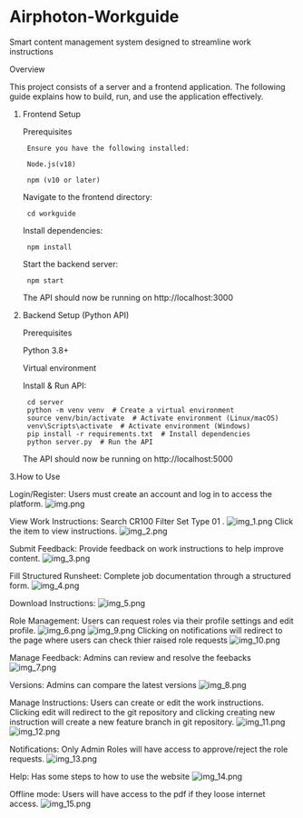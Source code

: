 # Airphoton-Workguide
Smart content management system designed to streamline work instructions

Overview

This project consists of a server and a frontend application. The following guide explains how to build, run, and use the application effectively.

1. Frontend Setup

    Prerequisites
    
        Ensure you have the following installed:
        
        Node.js(v18)
        
        npm (v10 or later)
    
    Navigate to the frontend directory:

        cd workguide

   Install dependencies:
        
        npm install

   Start the backend server:

        npm start
   The API should now be running on http://localhost:3000



2. Backend Setup (Python API)

    Prerequisites
    
    Python 3.8+
    
    Virtual environment

   Install & Run API:

        cd server
        python -m venv venv  # Create a virtual environment
        source venv/bin/activate  # Activate environment (Linux/macOS)
        venv\Scripts\activate  # Activate environment (Windows)
        pip install -r requirements.txt  # Install dependencies
        python server.py  # Run the API
   
   The API should now be running on http://localhost:5000

3.How to Use

Login/Register: Users must create an account and log in to access the platform.
![img.png](img.png)

View Work Instructions: Search CR100 Filter Set Type 01 .
![img_1.png](img_1.png)
Click the item to view instructions.
![img_2.png](img_2.png)

Submit Feedback: Provide feedback on work instructions to help improve content.
![img_3.png](img_3.png)

Fill Structured Runsheet: Complete job documentation through a structured form.
![img_4.png](img_4.png)

Download Instructions:
![img_5.png](img_5.png)

Role Management: Users can request roles via their profile settings and edit profile.
![img_6.png](img_6.png)
![img_9.png](img_9.png)
Clicking on notifications will redirect to the page where users can check thier raised role requests
![img_10.png](img_10.png)

Manage Feedback: Admins can review and resolve the feebacks
![img_7.png](img_7.png)

Versions: Admins can compare the latest versions
![img_8.png](img_8.png)

Manage Instructions: Users can create or edit the work instructions.
Clicking edit will redirect to the git repository and clicking creating new instruction will create a new feature branch in git repository.
![img_11.png](img_11.png)
![img_12.png](img_12.png)

Notifications: Only Admin Roles will have access to approve/reject the role requests.
![img_13.png](img_13.png)

Help: Has some steps to how to use the website
![img_14.png](img_14.png)

Offline mode: Users will have access to the pdf if they loose internet access.
![img_15.png](img_15.png)


